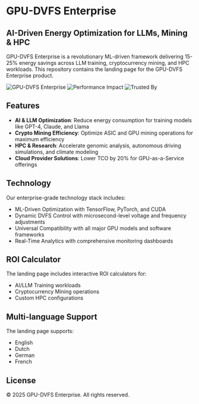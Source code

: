 # GPU-DVFS Enterprise

## AI-Driven Energy Optimization for LLMs, Mining & HPC

GPU-DVFS Enterprise is a revolutionary ML-driven framework delivering 15-25% energy savings across LLM training, cryptocurrency mining, and HPC workloads. This repository contains the landing page for the GPU-DVFS Enterprise product.

![GPU-DVFS Enterprise](https://img.shields.io/badge/Energy%20Savings-15--25%25-00D4FF)
![Performance Impact](https://img.shields.io/badge/Performance%20Impact-%3C5%25-7B61FF)
![Trusted By](https://img.shields.io/badge/Trusted%20By-Fortune%20500-00FF88)

## Features

- **AI & LLM Optimization**: Reduce energy consumption for training models like GPT-4, Claude, and Llama
- **Crypto Mining Efficiency**: Optimize ASIC and GPU mining operations for maximum efficiency
- **HPC & Research**: Accelerate genomic analysis, autonomous driving simulations, and climate modeling
- **Cloud Provider Solutions**: Lower TCO by 20% for GPU-as-a-Service offerings

## Technology

Our enterprise-grade technology stack includes:

- ML-Driven Optimization with TensorFlow, PyTorch, and CUDA
- Dynamic DVFS Control with microsecond-level voltage and frequency adjustments
- Universal Compatibility with all major GPU models and software frameworks
- Real-Time Analytics with comprehensive monitoring dashboards

## ROI Calculator

The landing page includes interactive ROI calculators for:
- AI/LLM Training workloads
- Cryptocurrency Mining operations
- Custom HPC configurations

## Multi-language Support

The landing page supports:
- English
- Dutch
- German
- French

## License

© 2025 GPU-DVFS Enterprise. All rights reserved.